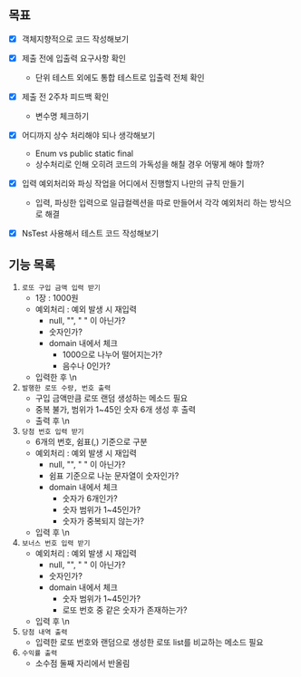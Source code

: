 ## 목표
- [x] 객체지향적으로 코드 작성해보기
- [x] 제출 전에 입출력 요구사항 확인
  - 단위 테스트 외에도 통합 테스트로 입출력 전체 확인
- [x] 제출 전 2주차 피드백 확인
  - 변수명 체크하기
- [x] 어디까지 상수 처리해야 되나 생각해보기
  - Enum vs public static final
  - 상수처리로 인해 오히려 코드의 가독성을 해칠 경우 어떻게 해야 할까?
- [x] 입력 예외처리와 파싱 작업을 어디에서 진행할지 나만의 규칙 만들기
  - 입력, 파싱한 입력으로 일급컬렉션을 따로 만들어서 각각 예외처리 하는 방식으로 해결
- [x] NsTest 사용해서 테스트 코드 작성해보기


## 기능 목록
1. `로또 구입 금액 입력 받기`
   - 1장 : 1000원
   - 예외처리 : 예외 발생 시 재입력 
     - null, "", " " 이 아닌가?
     - 숫자인가?
     - domain 내에서 체크
       - 1000으로 나누어 떨어지는가?
       - 음수나 0인가?
   - 입력한 후 \n
2. `발행한 로또 수량, 번호 출력`
    - 구입 금액만큼 로또 랜덤 생성하는 메소드 필요
    - 중복 불가, 범위가 1~45인 숫자 6개 생성 후 출력
    - 출력 후 \n 
3. `당첨 번호 입력 받기`
   - 6개의 번호, 쉼표(,) 기준으로 구분
   - 예외처리 : 예외 발생 시 재입력
     - null, "", " " 이 아닌가?
     - 쉼표 기준으로 나눈 문자열이 숫자인가?
     - domain 내에서 체크
       - 숫자가 6개인가?
       - 숫자 범위가 1~45인가?
       - 숫자가 중복되지 않는가?
   - 입력 후 \n
4. `보너스 번호 입력 받기`
   - 예외처리 : 예외 발생 시 재입력
     - null, "", " " 이 아닌가?
     - 숫자인가?
     - domain 내에서 체크
       - 숫자 범위가 1~45인가?
       - 로또 번호 중 같은 숫자가 존재하는가?
   - 입력 후 \n
5. `당첨 내역 출력`
    - 입력한 로또 번호와 랜덤으로 생성한 로또 list를 비교하는 메소드 필요
6. `수익률 출력`
    - 소수점 둘째 자리에서 반올림